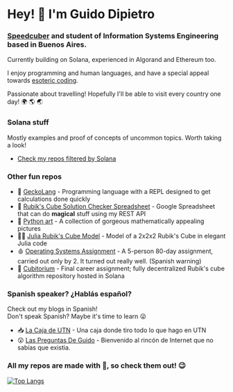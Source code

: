 # Hey! 🐉 I'm Guido Dipietro

### [Speedcuber](https://www.worldcubeassociation.org/persons/2013DIPI01) and student of Information Systems Engineering based in Buenos Aires.

Currently building on Solana, experienced in Algorand and Ethereum too.  

I enjoy programming and human languages, and have a special appeal towards [esoteric coding](https://github.com/GuidoDipietro/taoprintf-project).  

Passionate about travelling! Hopefully I'll be able to visit every country one day! 🌍 🌎 🌏

### Solana stuff

Mostly examples and proof of concepts of uncommon topics. Worth taking a look!

- [Check my repos filtered by Solana](https://github.com/GuidoDipietro?tab=repositories&q=solana&type=&language=&sort=)

### Other fun repos

- 🦎 [GeckoLang](https://github.com/GuidoDipietro/geckolang) - Programming language with a REPL designed to get calculations done quickly
- 🧊 [Rubik's Cube Solution Checker Spreadsheet](https://github.com/GuidoDipietro/solution-checker-gsheets) - Google Spreadsheet that can do **magical** stuff using my REST API
- 🎨 [Python art](https://github.com/GuidoDipietro/python_art) - A collection of gorgeous mathematically appealing pictures
- 🤹‍♀️ [Julia Rubik's Cube Model](https://github.com/GuidoDipietro/julia-small-rubiks-cube-model) - Model of a 2x2x2 Rubik's Cube in elegant Julia code
- 🩸 [Operating Systems Assignment](https://github.com/GuidoDipietro/TP-SO-2021) - A 5-person 80-day assignment, carried out only by 2. It turned out really well. (Spanish warning)
- 🔗 [Cubitorium](https://github.com/crisszkutnik/Cubitorium) - Final career assignment; fully decentralized Rubik's cube algorithm repository hosted in Solana

### Spanish speaker? ¿Hablás español?

Check out my blogs in Spanish!  
Don't speak Spanish? Maybe it's time to learn 😜

- 📥 [La Caja de UTN](https://lacajadeutn.blogspot.com/) - Una caja donde tiro todo lo que hago en UTN
- 😲 [Las Preguntas De Guido](http://laspreguntasdeguido.blogspot.com/) - Bienvenido al rincón de Internet que no sabías que existia.

### All my repos are made with 💝, so check them out! 😉

[![Top Langs](https://github-readme-stats.vercel.app/api/top-langs/?username=GuidoDipietro&exclude_repo=micro-flex-bison&hide=TeX)](https://github.com/anuraghazra/github-readme-stats)
